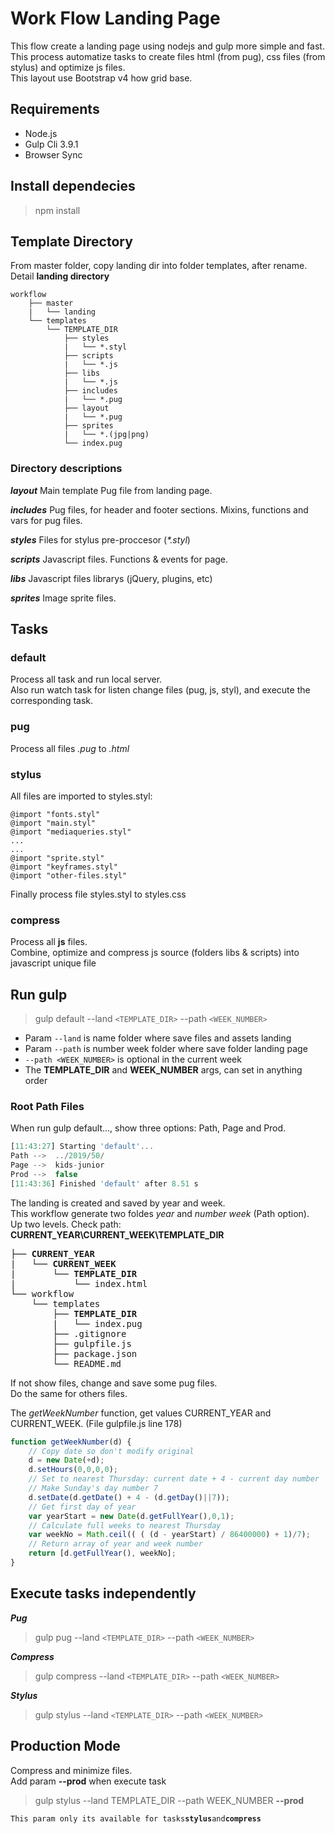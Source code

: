 # Work Flow Landing Page
This flow create a landing page using nodejs and gulp more simple and fast. This process automatize tasks to create files html (from pug), css files (from stylus) and optimize js files.  
This layout use Bootstrap v4 how grid base.

## Requirements
- Node.js
- Gulp Cli 3.9.1
- Browser Sync

## Install dependecies

> npm install


## Template Directory

From master folder, copy landing dir into folder templates, after rename.  
Detail **landing directory**

```
workflow
	├── master
	|	└── landing
	└── templates
		└── TEMPLATE_DIR
			├── styles
			|   └── *.styl
			├── scripts
			|   └── *.js
			├── libs
			|   └── *.js
			├── includes
			|   └── *.pug
			├── layout
			|   └── *.pug
			├── sprites
			|   └── *.(jpg|png)
			└── index.pug

```

### Directory descriptions

_**layout**_
Main template Pug file from landing page.

_**includes**_
Pug files, for header and footer sections. Mixins, functions and vars for pug files.

_**styles**_
Files for stylus pre-proccesor (_*.styl_)

_**scripts**_
Javascript files. Functions & events for page.

_**libs**_
Javascript files librarys (jQuery, plugins, etc)

_**sprites**_
Image sprite files.

## Tasks
### default
Process all task and run local server.  
Also run watch task for listen change files (pug, js, styl), and execute the corresponding task.

### pug
Process all files *.pug* to *.html*

### stylus
All files are imported to styles.styl:
``` 
@import "fonts.styl"
@import "main.styl"
@import "mediaqueries.styl"
...
...
@import "sprite.styl"
@import "keyframes.styl"
@import "other-files.styl"
```
Finally process file styles.styl to styles.css

### compress
Process all **js** files.  
Combine, optimize and compress js source (folders libs & scripts) into javascript unique file


## Run gulp

> gulp default --land ``<TEMPLATE_DIR>`` --path ``<WEEK_NUMBER>``

- Param ``--land`` is name folder where save files and assets landing
- Param ``--path`` is number week folder where save folder landing page
- ``--path <WEEK_NUMBER>`` is optional in the current week
- The __TEMPLATE_DIR__ and __WEEK_NUMBER__ args, can set in anything order


### Root Path Files
When run gulp default..., show three options: Path, Page and Prod.
```javascript
[11:43:27] Starting 'default'...
Path -->  ../2019/50/
Page -->  kids-junior
Prod -->  false
[11:43:36] Finished 'default' after 8.51 s
```
The landing is created and saved by year and week.  
This workflow generate two foldes *year* and *number week* (Path option).  
Up two levels. Check path: **CURRENT_YEAR\CURRENT_WEEK\TEMPLATE_DIR**
<pre>
├── <b>CURRENT_YEAR</b>
|	└── <b>CURRENT_WEEK</b>
|		└── <b>TEMPLATE_DIR</b>
|			└── index.html
└── workflow
	└── templates
		├── <b>TEMPLATE_DIR</b>
		|	└── index.pug
		├── .gitignore
		├── gulpfile.js
		├── package.json
		└── README.md
</pre>
If not show files, change and save some pug files.  
Do the same for others files.

The _getWeekNumber_ function, get values CURRENT_YEAR and CURRENT_WEEK. (File gulpfile.js line 178)
```javascript
function getWeekNumber(d) {
    // Copy date so don't modify original
    d = new Date(+d);
    d.setHours(0,0,0,0);
    // Set to nearest Thursday: current date + 4 - current day number
    // Make Sunday's day number 7
    d.setDate(d.getDate() + 4 - (d.getDay()||7));
    // Get first day of year
    var yearStart = new Date(d.getFullYear(),0,1);
    // Calculate full weeks to nearest Thursday
    var weekNo = Math.ceil(( ( (d - yearStart) / 86400000) + 1)/7);
    // Return array of year and week number
    return [d.getFullYear(), weekNo];
}
```

## Execute tasks independently

_**Pug**_
> gulp pug --land ``<TEMPLATE_DIR>`` --path ``<WEEK_NUMBER>``

_**Compress**_
> gulp compress --land ``<TEMPLATE_DIR>`` --path ``<WEEK_NUMBER>``

_**Stylus**_
> gulp stylus --land ``<TEMPLATE_DIR>`` --path ``<WEEK_NUMBER>``


## Production Mode

Compress and minimize files.  
Add param **--prod** when execute task

> gulp stylus --land TEMPLATE_DIR --path WEEK_NUMBER **--prod**

`This param only its available for tasks`**`stylus`**` and `**`compress`**
